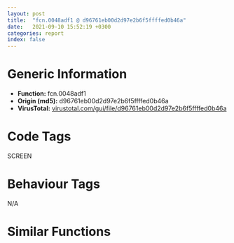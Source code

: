 ```yaml
---
layout: post
title:  "fcn.0048adf1 @ d96761eb00d2d97e2b6f5ffffed0b46a"
date:   2021-09-10 15:52:19 +0300
categories: report
index: false
---
```


# Generic Information
- **Function:** fcn.0048adf1
- **Origin (md5):** d96761eb00d2d97e2b6f5ffffed0b46a
- **VirusTotal:** [virustotal.com/gui/file/d96761eb00d2d97e2b6f5ffffed0b46a][virustotal_ref]

# Code Tags
<span class="tag" id="SCREEN">SCREEN</span>


# Behaviour Tags
<span class="bhv-tag" id="na">N/A</span>

# Similar Functions
<script type="text/javascript" src="https://www.gstatic.com/charts/loader.js"></script>
<script type="text/javascript">

    google.charts.load('current', {'packages':['corechart']});
    google.charts.setOnLoadCallback(drawChart);

    function drawChart() {
    var data = new google.visualization.DataTable();
        data.addColumn('number', 'X');
        data.addColumn('number', 'Y');
        data.addColumn({type: 'string', role: 'tooltip', 'p': {'html': true}});
        data.addColumn({'type': 'string', 'role': 'style'});
        
        data.addRows([
    [-10316.671875, 6036.52294921875, '<b><a href="/report/fcn.0048adf1@d96761eb00d2d97e2b6f5ffffed0b46a">fcn.0048adf1</a><br>@d96761eb00d2d97e2b6f5ffffed0b46a</b><br>push ebp<br>mov ebp, esp<br>sub esp, 0x20<br>push ebx<br>mov ebx, dword[ebp+8]<br>or eax, 0xffffffff<br>push esi<br>push edi<br>or edi, eax<br>mov dword[ebp-8], eax<br>mov ecx, dword[ebx]<br>lea eax, [ebp+0xc]<br>push eax<br>mov eax, dword[0x4c6810]<br>mov dword[ebp-0xc], edi<br>mov eax, dword[eax+ecx*4]<br>mov eax, dword[eax]<br>push dword[eax]<br>call dword[sym.imp.USER32.dll_ClientToScreen]<br>mov eax, dword[0x4c6814]<br>xor esi, esi<br>mov dword[ebp-0x10], eax<br>test eax, eax<br>jle 0x48af0f<br>mov eax, dword[0x4c6810]<br>mov eax, dword[eax+esi*4]<br>mov edx, dword[eax]<br>mov dword[ebp+8], edx<br>test edx, edx<br>je 0x48aee9<br>push 3<br>pop edi<br>cmp dword[0x4c6834], edi<br>jl 0x48aee9<br>mov eax, dword[0x4c6824]<br>mov eax, dword[eax+edi*4]<br>mov ecx, dword[eax]<br>test ecx, ecx<br>je 0x48aedc<br>mov eax, dword[ecx+4]<br>cmp eax, dword[edx+4]<br>jne 0x48aedc<br>test byte[ecx+0x92], 0x20<br>jne 0x48aedc<br>mov al, byte[ecx+0x93]<br>cmp al, 0xff<br>je 0x48ae8a<br>movzx eax, al<br>cmp eax, dword[edx+0x190]<br>jne 0x48aedc<br>lea eax, [ebp-0x20]<br>push eax<br>push dword[ecx]<br>call dword[sym.imp.USER32.dll_GetWindowRect]<br>push dword[ebp+0x10]<br>lea eax, [ebp-0x20]<br>push dword[ebp+0xc]<br>push eax<br>call dword[sym.imp.USER32.dll_PtInRect]<br>test eax, eax<br>je 0x48aed9<br>cmp dword[ebx], esi<br>je 0x48aeb5<br>mov ecx, esi<br>mov dword[ebp-0xc], ecx<br>jmp 0x48aeb8<br>mov ecx, dword[ebp-0xc]<br>mov eax, dword[0x4c6824]<br>mov eax, dword[eax+edi*4]<br>mov eax, dword[eax]<br>test byte[eax+0x92], 8<br>jne 0x48af05<br>cmp dword[ebp-8], 0<br>mov edx, dword[ebp+8]<br>jge 0x48aedc<br>mov dword[ebp-8], edi<br>jmp 0x48aedc<br>mov edx, dword[ebp+8]<br>inc edi<br>cmp edi, dword[0x4c6834]<br>jle 0x48ae56<br>inc esi<br>cmp esi, dword[ebp-0x10]<br>jl 0x48ae32<br>mov eax, dword[ebp-8]<br>test eax, eax<br>js 0x48af0f<br>mov edi, dword[ebp-0xc]<br>test edi, edi<br>js 0x48af1a<br>mov dword[ebx], edi<br>jmp 0x48af1a<br>cmp dword[ebx], esi<br>je 0x48af0b<br>mov dword[ebx], ecx<br>mov eax, edi<br>jmp 0x48af1a<br>push 0<br>call dword[sym.imp.USER32.dll_MessageBeep]<br>or eax, 0xffffffff<br>pop edi<br>pop esi<br>pop ebx<br>mov esp, ebp<br>pop ebp<br>ret 0xc<br><eoc> ', 'point { fill-color: #e0440e; }'],
[10316.6728515625, -6036.52294921875, '<b><a href="/report/fcn.00401db3@d96761eb00d2d97e2b6f5ffffed0b46a">fcn.00401db3</a><br>@d96761eb00d2d97e2b6f5ffffed0b46a</b><br>push ebp<br>mov ebp, esp<br>sub esp, 0x38<br>push ebx<br>push esi<br>mov esi, dword[ebp+8]<br>push edi<br>cmp byte[esi+0x3a], 0<br>jne 0x401f36<br>mov ebx, dword[ebp+0xc]<br>movzx eax, word[ebx+0x86]<br>mov dword[ebp-0x14], eax<br>lea eax, [ebp-0x34]<br>push eax<br>push dword[esi]<br>call dword[sym.imp.USER32.dll_GetClientRect]<br>mov ecx, dword[ebp-0x2c]<br>mov eax, dword[ebp-0x28]<br>mov edx, dword[esi+0x44]<br>mov edi, dword[esi+0x48]<br>mov dword[ebp+0x10], ecx<br>mov dword[ebp+0xc], eax<br>mov dword[ebp-8], edx<br>mov dword[ebp+8], edi<br>test ecx, ecx<br>je 0x43bd51<br>test eax, eax<br>je 0x43bd68<br>cmp dword[esi+0x19c], 0<br>jne 0x43bd7f<br>lea eax, [ebp-0x34]<br>push eax<br>push dword[ebx]<br>call dword[sym.imp.USER32.dll_GetWindowRect]<br>mov eax, dword[ebp-0x2c]<br>mov ecx, dword[ebp-0x34]<br>sub eax, ecx<br>mov edx, dword[ebp-0x28]<br>mov dword[ebp-0xc], eax<br>mov eax, dword[ebp-0x30]<br>sub edx, eax<br>mov dword[ebp-0x18], eax<br>lea eax, [ebp-0x1c]<br>push eax<br>push dword[esi]<br>mov dword[ebp-0x10], edx<br>mov dword[ebp-0x1c], ecx<br>call dword[sym.imp.USER32.dll_ScreenToClient]<br>mov edi, dword[ebp-0x1c]<br>mov eax, edi<br>imul eax, dword[ebp-8]<br>mov esi, dword[ebp-0x18]<br>mov ecx, dword[ebp-0x14]<br>cdq <br>idiv dword[ebp+0x10]<br>mov word[ebx+0x88], ax<br>mov eax, esi<br>imul eax, dword[ebp+8]<br>cdq <br>idiv dword[ebp+0xc]<br>mov word[ebx+0x8a], ax<br>mov eax, dword[ebp-0xc]<br>imul eax, dword[ebp-8]<br>cdq <br>idiv dword[ebp+0x10]<br>mov word[ebx+0x8c], ax<br>mov eax, dword[ebp-0x10]<br>imul eax, dword[ebp+8]<br>cdq <br>idiv dword[ebp+0xc]<br>mov word[ebx+0x8e], ax<br>test cx, cx<br>je 0x401f2d<br>test ecx, 0x100<br>je 0x401ed3<br>mov eax, dword[ebp-0xc]<br>mov word[ebx+0x8c], ax<br>test cl, 6<br>jne 0x401ed3<br>test cl, 8<br>jne 0x43bd91<br>mov eax, dword[ebp+0x10]<br>cdq <br>sub eax, edx<br>sar eax, 1<br>cmp edi, eax<br>jg 0x43bdaf<br>test ecx, 0x200<br>je 0x401f02<br>mov eax, dword[ebp-0x10]<br>mov word[ebx+0x8e], ax<br>test cl, 0x60<br>jne 0x401f02<br>test cl, cl<br>js 0x43bdd1<br>mov eax, dword[ebp+0xc]<br>cdq <br>sub eax, edx<br>sar eax, 1<br>cmp esi, eax<br>jg 0x43bdef<br>mov edx, dword[ebp+8]<br>mov eax, ecx<br>and eax, 2<br>jne 0x43be13<br>test cl, 4<br>jne 0x43be1f<br>mov eax, ecx<br>and eax, 0x20<br>jne 0x43be61<br>test cl, 0x40<br>jne 0x43be6d<br>pop edi<br>pop esi<br>pop ebx<br>mov esp, ebp<br>pop ebp<br>ret 0xc<br>mov edi, dword[ebp+0xc]<br>mov ax, word[esi+0x58]<br>cmp byte[edi+0x90], 7<br>mov word[edi+0x88], ax<br>mov ax, word[esi+0x5c]<br>mov word[edi+0x8a], ax<br>je 0x401fb7<br>mov ax, word[esi+0x60]<br>mov word[edi+0x8c], ax<br>mov ax, word[esi+0x64]<br>mov word[edi+0x8e], ax<br>lea eax, [ebp-0x24]<br>push eax<br>push dword[edi]<br>call dword[sym.imp.USER32.dll_GetClientRect]<br>or ebx, 0xffffffff<br>cmp dword[esi+0x58], ebx<br>je 0x401fbf<br>cmp dword[esi+0x5c], ebx<br>je 0x401fcc<br>lea eax, [ebp-0x24]<br>push eax<br>push dword[edi]<br>call dword[sym.imp.USER32.dll_GetWindowRect]<br>cmp dword[esi+0x60], ebx<br>je 0x43bd2d<br>cmp dword[esi+0x64], ebx<br>je 0x43bd3f<br>cmp byte[edi+0x90], 0<br>jne 0x401f2d<br>jmp 0x43bd3f<br>cmp byte[ebp+0x10], 0<br>je 0x401f6e<br>jmp 0x401f58<br>mov ax, word[ebp-0x24]<br>mov word[edi+0x88], ax<br>jmp 0x401f82<br>mov ax, word[ebp-0x20]<br>mov word[edi+0x8a], ax<br>jmp 0x401f87<br>mov eax, dword[ebp-0x1c]<br>sub eax, dword[ebp-0x24]<br>mov word[edi+0x8c], ax<br>jmp 0x401f9c<br>mov eax, dword[ebp-0x18]<br>sub eax, dword[ebp-0x20]<br>mov word[edi+0x8e], ax<br>jmp 0x401f2d<br>mov dword[ebp+0x10], 1<br>test edx, edx<br>je 0x401e02<br>mov dword[ebp+0x10], edx<br>jmp 0x401e02<br>mov dword[ebp+0xc], 1<br>test edi, edi<br>je 0x401e0a<br>mov dword[ebp+0xc], edi<br>jmp 0x401e0a<br>push 0xf<br>call dword[sym.imp.USER32.dll_GetSystemMetrics]<br>sub edi, eax<br>mov dword[ebp+8], edi<br>jmp 0x401e17<br>mov eax, dword[ebp-8]<br>mov ecx, edi<br>sub eax, dword[ebp+0x10]<br>cdq <br>sub eax, edx<br>sar eax, 1<br>sub ecx, eax<br>mov word[ebx+0x88], cx<br>mov ecx, dword[ebp-0x14]<br>jmp 0x401ed3<br>mov eax, edi<br>sub eax, dword[ebp+0x10]<br>add eax, dword[ebp-0xc]<br>imul eax, dword[ebp-8]<br>cdq <br>idiv dword[ebp+0x10]<br>sub eax, dword[ebp-0xc]<br>add eax, dword[ebp-8]<br>mov word[ebx+0x88], ax<br>jmp 0x401ed3<br>mov eax, dword[ebp+8]<br>mov ecx, esi<br>sub eax, dword[ebp+0xc]<br>cdq <br>sub eax, edx<br>sar eax, 1<br>sub ecx, eax<br>mov word[ebx+0x8a], cx<br>mov ecx, dword[ebp-0x14]<br>jmp 0x401f02<br>mov eax, esi<br>sub eax, dword[ebp+0xc]<br>add eax, dword[ebp-0x10]<br>imul eax, dword[ebp+8]<br>cdq <br>idiv dword[ebp+0xc]<br>mov edx, dword[ebp+8]<br>sub eax, dword[ebp-0x10]<br>add eax, edx<br>mov word[ebx+0x8a], ax<br>jmp 0x401f05<br>mov word[ebx+0x88], di<br>jmp 0x401f10<br>test ax, ax<br>je 0x43be43<br>sub di, word[ebx+0x88]<br>sub di, word[ebp+0x10]<br>add di, word[ebp-8]<br>add di, word[ebp-0xc]<br>mov word[ebx+0x8c], di<br>jmp 0x401f19<br>sub edi, dword[ebp+0x10]<br>sub di, word[ebx+0x8c]<br>add di, word[ebp-8]<br>add di, word[ebp-0xc]<br>mov word[ebx+0x88], di<br>jmp 0x401f19<br>mov word[ebx+0x8a], si<br>jmp 0x401f24<br>test ax, ax<br>je 0x43be90<br>sub si, word[ebx+0x8a]<br>sub si, word[ebp+0xc]<br>add si, dx<br>add si, word[ebp-0x10]<br>mov word[ebx+0x8e], si<br>jmp 0x401f2d<br>sub si, word[ebx+0x8e]<br>sub si, word[ebp+0xc]<br>add si, dx<br>add si, word[ebp-0x10]<br>mov word[ebx+0x8a], si<br>jmp 0x401f2d<br><eoc> ', 'null'],

        ]);

    var options = {
        title: 'Similarity Plot',
        legend: 'none',
        colors: ['#dedbd9', '#e6693e', '#ec8f6e', '#f3b49f', '#f6c7b6'],
        tooltip: {isHtml: true, trigger: 'both'},
        explorer: {
        actions: ["dragToZoom", "rightClickToReset"],
        },
        chartArea: {
        width: '80%',
        height: '80%'
        },
        width: '100%',
        height: '100%'
    };

    var chart = new google.visualization.ScatterChart(document.getElementById('chart_div'));

    chart.draw(data, options);
    }
    
</script>


<div id="chart_div" style="width: 100%px; height: 100%;"></div>

# Disassembled Code
{% highlight nasm %}

push ebp
mov ebp, esp
sub esp, 0x20
push ebx
mov ebx, dword[ebp+8]
or eax, 0xffffffff
push esi
push edi
or edi, eax
mov dword[ebp-8], eax
mov ecx, dword[ebx]
lea eax, [ebp+0xc]
push eax
mov eax, dword[0x4c6810]
mov dword[ebp-0xc], edi
mov eax, dword[eax+ecx*4]
mov eax, dword[eax]
push dword[eax]
call dword[sym.imp.USER32.dll_ClientToScreen]
mov eax, dword[0x4c6814]
xor esi, esi
mov dword[ebp-0x10], eax
test eax, eax
jle 0x48af0f
mov eax, dword[0x4c6810]
mov eax, dword[eax+esi*4]
mov edx, dword[eax]
mov dword[ebp+8], edx
test edx, edx
je 0x48aee9
push 3
pop edi
cmp dword[0x4c6834], edi
jl 0x48aee9
mov eax, dword[0x4c6824]
mov eax, dword[eax+edi*4]
mov ecx, dword[eax]
test ecx, ecx
je 0x48aedc
mov eax, dword[ecx+4]
cmp eax, dword[edx+4]
jne 0x48aedc
test byte[ecx+0x92], 0x20
jne 0x48aedc
mov al, byte[ecx+0x93]
cmp al, 0xff
je 0x48ae8a
movzx eax, al
cmp eax, dword[edx+0x190]
jne 0x48aedc
lea eax, [ebp-0x20]
push eax
push dword[ecx]
call dword[sym.imp.USER32.dll_GetWindowRect]
push dword[ebp+0x10]
lea eax, [ebp-0x20]
push dword[ebp+0xc]
push eax
call dword[sym.imp.USER32.dll_PtInRect]
test eax, eax
je 0x48aed9
cmp dword[ebx], esi
je 0x48aeb5
mov ecx, esi
mov dword[ebp-0xc], ecx
jmp 0x48aeb8
mov ecx, dword[ebp-0xc]
mov eax, dword[0x4c6824]
mov eax, dword[eax+edi*4]
mov eax, dword[eax]
test byte[eax+0x92], 8
jne 0x48af05
cmp dword[ebp-8], 0
mov edx, dword[ebp+8]
jge 0x48aedc
mov dword[ebp-8], edi
jmp 0x48aedc
mov edx, dword[ebp+8]
inc edi
cmp edi, dword[0x4c6834]
jle 0x48ae56
inc esi
cmp esi, dword[ebp-0x10]
jl 0x48ae32
mov eax, dword[ebp-8]
test eax, eax
js 0x48af0f
mov edi, dword[ebp-0xc]
test edi, edi
js 0x48af1a
mov dword[ebx], edi
jmp 0x48af1a
cmp dword[ebx], esi
je 0x48af0b
mov dword[ebx], ecx
mov eax, edi
jmp 0x48af1a
push 0
call dword[sym.imp.USER32.dll_MessageBeep]
or eax, 0xffffffff
pop edi
pop esi
pop ebx
mov esp, ebp
pop ebp
ret 0xc

{% endhighlight %}

[virustotal_ref]: https://www.virustotal.com/gui/file/d96761eb00d2d97e2b6f5ffffed0b46a